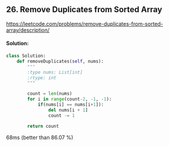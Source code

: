 ## 26. Remove Duplicates from Sorted Array

https://leetcode.com/problems/remove-duplicates-from-sorted-array/description/

#### Solution:

```python
class Solution:
    def removeDuplicates(self, nums):
        """
        :type nums: List[int]
        :rtype: int
        """

        count = len(nums)
        for i in range(count-2, -1, -1):
            if(nums[i] == nums[i+1]):
                del nums[i + 1]
                count -= 1

        return count
```

68ms (better than 86.07 %)
